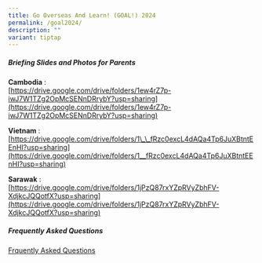 ```yaml
---
title: Go Overseas And Learn! (GOAL!) 2024
permalink: /goal2024/
description: ""
variant: tiptap
---
```

##### Briefing Slides and Photos for Parents

**Cambodia** :<br>
[https://drive.google.com/drive/folders/1ew4rZ7p-iwJ7W1TZg2OpMcSENnDRrybY?usp=sharing](https://drive.google.com/drive/folders/1ew4rZ7p-iwJ7W1TZg2OpMcSENnDRrybY?usp=sharing)

**Vietnam** :<br>
[https://drive.google.com/drive/folders/1\_\_fRzc0excL4dAQa4Tp6JuXBtntEEnHI?usp=sharing](https://drive.google.com/drive/folders/1__fRzc0excL4dAQa4Tp6JuXBtntEEnHI?usp=sharing)

**Sarawak** :<br>
[https://drive.google.com/drive/folders/1jPzQ87rxYZpRVyZbhFV-XdjkcJQQotfX?usp=sharing](https://drive.google.com/drive/folders/1jPzQ87rxYZpRVyZbhFV-XdjkcJQQotfX?usp=sharing)


##### Frequently Asked Questions
[Frquently Asked Questions](/files/goal-faq-2023.pdf)